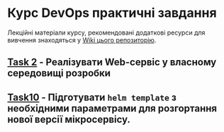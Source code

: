 # Курс DevOps практичні завдання

Лекційні матеріали курсу, рекомендовані додаткові ресурси для вивчення знаходяться у [Wiki цього репозиторію](https://github.com/vit-um/DevOps/wiki).

## [Task 2](Task2/README.md) - Реалізувати  Web-сервіс у власному середовищі розробки 

## [Task10](Task10_ambassador/README.md) - Підготувати `helm template` з необхідними параметрами для розгортання нової версії мікросервісу.